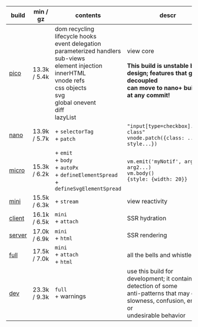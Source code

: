 | build       | min / gz     | contents                                                                                                                                                                                                    | descr                                                                                                                                                |
| ----------- | ------------ | ----------------------------------------------------------------------------------------------------------------------------------------------------------------------------------------------------------- | ---------------------------------------------------------------------------------------------------------------------------------------------------- |
| [pico][1]   | 13.3k / 5.4k | dom recycling<br>lifecycle hooks<br>event delegation<br>parameterized handlers<br>sub-views<br>element injection<br>innerHTML<br>vnode refs<br>css objects<br>svg<br>global onevent<br>diff<br>lazyList<br> | view core<br><br>**This build is unstable by design; features that get decoupled<br>can move to nano+ builds at any commit!**                        |
| [nano][2]   | 13.9k / 5.7k | + `selectorTag`<br> + `patch`<br>                                                                                                                                                                           | `"input[type=checkbox].some-class"`<br>`vnode.patch({class: ..., style...})`                                                                         |
| [micro][3]  | 15.3k / 6.2k | + `emit`<br> + `body`<br> + `autoPx`<br> + `defineElementSpread`<br> + `defineSvgElementSpread`<br>                                                                                                         | `vm.emit('myNotif', arg1, arg2...)`<br>`vm.body()`<br>`{style: {width: 20}}`                                                                         |
| [mini][4]   | 15.5k / 6.3k | + `stream`<br>                                                                                                                                                                                              | view reactivity                                                                                                                                      |
| [client][5] | 16.1k / 6.5k | `mini`<br> + `attach`<br>                                                                                                                                                                                   | SSR hydration                                                                                                                                        |
| [server][6] | 17.0k / 6.9k | `mini`<br> + `html`<br>                                                                                                                                                                                     | SSR rendering                                                                                                                                        |
| [full][7]   | 17.5k / 7.0k | `mini`<br> + `attach`<br> + `html`<br>                                                                                                                                                                      | all the bells and whistles                                                                                                                           |
| [dev][8]    | 23.3k / 9.3k | `full`<br> + warnings<br>                                                                                                                                                                                   | use this build for development; it contains detection of some<br>anti-patterns that may cause slowness, confusion, errors or<br>undesirable behavior |

[1]: https://github.com/leeoniya/domvm/blob/3.x-dev/dist/pico/domvm.pico.min.js
[2]: https://github.com/leeoniya/domvm/blob/3.x-dev/dist/nano/domvm.nano.min.js
[3]: https://github.com/leeoniya/domvm/blob/3.x-dev/dist/micro/domvm.micro.min.js
[4]: https://github.com/leeoniya/domvm/blob/3.x-dev/dist/mini/domvm.mini.min.js
[5]: https://github.com/leeoniya/domvm/blob/3.x-dev/dist/client/domvm.client.min.js
[6]: https://github.com/leeoniya/domvm/blob/3.x-dev/dist/server/domvm.server.min.js
[7]: https://github.com/leeoniya/domvm/blob/3.x-dev/dist/full/domvm.full.min.js
[8]: https://github.com/leeoniya/domvm/blob/3.x-dev/dist/dev/domvm.dev.min.js